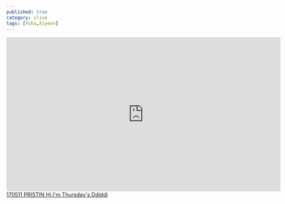 ```yaml
---
published: true
category: vlive
tags: [Yuha,Xiyeon]
---
```

<iframe src="http://www.vlive.tv/embed/16891" frameborder="no" scrolling="no" marginwidth="0" marginheight="0" WIDTH="720" HEIGHT="405" allowfullscreen></iframe><br /><a href="" target="_blank">170511 PRISTIN Hi I'm Thursday's Ddiddi</a>